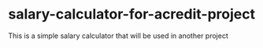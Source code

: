 
# salary-calculator-for-acredit-project
This is a simple salary calculator that will be used in another project

